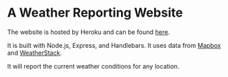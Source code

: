 # A Weather Reporting Website

The website is hosted by Heroku and can be found [here](https://real-time-weather-describer.herokuapp.com/).

It is built with Node.js, Express, and Handlebars. It uses data from [Mapbox](https://www.mapbox.com/) and [WeatherStack](https://weatherstack.com/).

It will report the current weather conditions for any location.